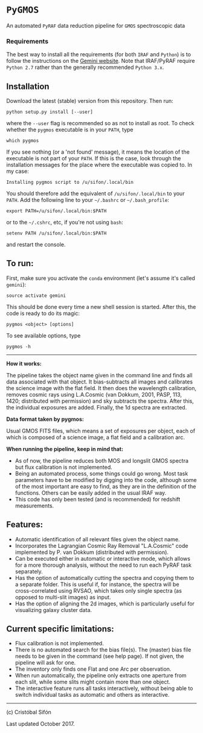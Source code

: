 # `PyGMOS`
An automated `PyRAF` data reduction pipeline for `GMOS` spectroscopic data


### Requirements

The best way to install all the requirements (for both `IRAF` and `Python`) is to follow the instructions on the [Gemini website](http://www.gemini.edu/node/12665). Note that IRAF/PyRAF require `Python 2.7` rather than the generally recommended `Python 3.x`. 

## Installation

Download the latest (stable) version from this repository. Then run:

    python setup.py install [--user]

where the `--user` flag is recommended so as not to install as root. To check whether the `pygmos` executable is in your `PATH`, type

    which pygmos

If you see nothing (or a 'not found' message), it means the location of the executable is not part of your `PATH`. If this is the case, look through the installation messages for the place where the executable was copied to. In my case:

    Installing pygmos script to /u/sifon/.local/bin

You should therefore add the equivalent of `/u/sifon/.local/bin` to your `PATH`. Add the following line to your `~/.bashrc` or `~/.bash_profile`:

    export PATH=/u/sifon/.local/bin:$PATH

or to the `~/.cshrc`, etc, if you're not using `bash`:

    setenv PATH /u/sifon/.local/bin:$PATH

and restart the console.

## To run:

First, make sure you activate the `conda` environment (let's assume it's called `gemini`):

    source activate gemini

This should be done every time a new shell session is started. After this, the code is ready to do its magic:

    pygmos <object> [options]

To see available options, type

    pygmos -h

----

**How it works:**

The pipeline takes the object name given in the command line and finds
all data associated with that object. It bias-subtracts all images and
calibrates the science image with the flat field. It then does the
wavelength calibration, removes cosmic rays using L.A.Cosmic (van
Dokkum, 2001, PASP, 113, 1420; distributed with permission) and sky
subtracts the spectra. After this, the individual exposures are added.
Finally, the 1d spectra are extracted.

**Data format taken by pygmos:**

Usual GMOS FITS files, which means a set of exposures per object, each of
which is composed of a science image, a flat field and a calibration
arc.

**When running the pipeline, keep in mind that:**

  * As of now, the pipeline reduces both MOS and longslit GMOS spectra
 but flux calibration is not implemented.
  * Being an automated process, some things could go
 wrong. Most task parameters have to be modified by digging into the
 code, although some of the most important are easy to find, as they
 are in the definition of the functions. Others can be easily added
 in the usual IRAF way.
  * This code has only been tested (and is recommended) for redshift
 measurements.

## Features:

  * Automatic identification of all relevant files given the object name.
  * Incorporates the Lagrangian Cosmic Ray Removal "L.A.Cosmic" code
 implemented by P. van Dokkum (distributed with permission).
  * Can be executed either in automatic or interactive mode, which allows
 for a more thorough analysis, without the need to run each PyRAF task
 separately.
  * Has the option of automatically cutting the spectra and copying them
 to a separate folder. This is useful if, for instance, the spectra
 will be cross-correlated using RVSAO, which takes only single spectra
 (as opposed to multi-slit images) as input.
  * Has the option of aligning the 2d images, which is particularly
 useful for visualizing galaxy cluster data.
 
## Current specific limitations:

  * Flux calibration is not implemented.
  * There is no automated search for the bias file(s). The (master)
 bias file needs to be given in the command (see help page). If not
 given, the pipeline will ask for one.
  * The inventory only finds one Flat and one Arc per observation.
  * When run automatically, the pipeline only extracts one aperture from
 each slit, while some slits might contain more than one object.
  * The interactive feature runs all tasks interactively, without being
 able to switch individual tasks as automatic and others as
 interactive. 
 
 
 ---
 
 (c) Cristóbal Sifón
 
 Last updated October 2017.
